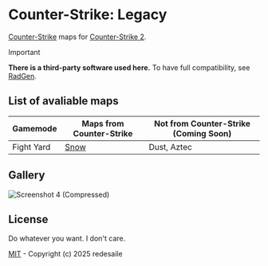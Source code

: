 # Counter-Strike: Legacy
[Counter-Strike](https://store.steampowered.com/app/10/CounterStrike) maps for [Counter-Strike 2](https://store.steampowered.com/app/730).

> [!IMPORTANT]
> **There is a third-party software used here.** To have full compatibility, see [RadGen](https://radargenerator.github.io/).

## List of avaliable maps
Gamemode | Maps from Counter-Strike | Not from Counter-Strike (Coming Soon)
-------- | ------------------------ | -----------------------------------------
Fight Yard | [Snow](https://steamcommunity.com/sharedfiles/filedetails/?id=3592238209) | Dust, Aztec

## Gallery
![Screenshot 4 (Compressed)](https://github.com/user-attachments/assets/91f390aa-167d-4403-a31e-b1df71ea865e)

## License
Do whatever you want. I don't care.

[MIT](LICENSE) - Copyright (c) 2025 redesaile
